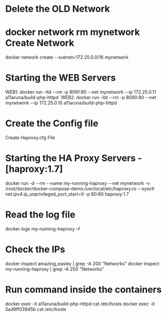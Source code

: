 Delete the OLD Network​
========================
docker network rm mynetwork​
​
Create Network​
=============
docker network create --subnet=172.25.0.0/16 mynetwork​

​Starting the WEB Servers​
=======================
WEB1:
docker run -itd --rm -p 8091:80 --net mynetwork --ip 172.25.0.11 a11aruna/build-php-httpd ​
WEB2:
docker run -itd --rm -p 8090:80 --net mynetwork --ip 172.25.0.10 a11aruna/build-php-httpd​

​Create the Config file​
======================
Create Haproxy.cfg File​

​Starting the HA Proxy Servers - [haproxy:1.7]​
============================================
docker run -d --rm --name my-running-haproxy --net mynetwork -v /root/docker/docker-compose-demo:/usr/local/etc/haproxy:ro --sysctl net.ipv4.ip_unprivileged_port_start=0 -p 80:80 haproxy:1.7​

​Read the log file​
=================
docker logs my-running-haproxy –f​

Check the IPs​
============
docker inspect amazing_easley | grep -A 200 "Networks"​
docker inspect my-running-haproxy | grep -A 200 "Networks"​

​Run command inside the containers​
=================================
docker exec -it a11aruna/build-php-httpd cat /etc/hosts​
docker exec -it 5ad9ff03945b cat /etc/hosts
